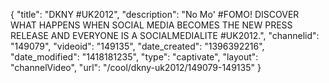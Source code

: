 {
    "title": "DKNY #UK2012",
    "description": "No Mo' #FOMO! DISCOVER WHAT HAPPENS WHEN SOCIAL MEDIA BECOMES THE NEW PRESS RELEASE AND EVERYONE IS A SOCIALMEDIALITE #UK2012.",
    "channelid": "149079",
    "videoid": "149135",
    "date_created": "1396392216",
    "date_modified": "1418181235",
    "type": "captivate",
    "layout": "channelVideo",
    "url": "\/cool\/dkny-uk2012\/149079-149135"
}